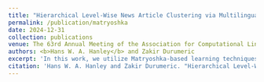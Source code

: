 ```yaml
---
title: "Hierarchical Level-Wise News Article Clustering via Multilingual Matryoshka Embeddings"
permalink: /publication/matryoshka
date: 2024-12-31
collection: publications
venue: The 63rd Annual Meeting of the Association for Computational Linguistics (ACL 2025)
authors: <b>Hans W. A. Hanley</b> and Zakir Durumeric
excerpt: 'In this work, we utilize Matryoshka-based learning techniques to build hierarchical embeddings that can differentiate news articles at different levels of granularity.'
citation: 'Hans W. A. Hanley and Zakir Durumeric. "Hierarchical Level-Wise News Article Clustering via Multilingual Matryoshka Embeddings." The 63rd Annual Meeting of the Association for Computational Linguistics (ACL 2025)'
---
```


